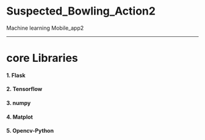 # Suspected_Bowling_Action2
Machine learning Mobile_app2
<hr>
<h1>core Libraries</h1>
<h4>1. Flask </h4>
<h4>2. Tensorflow </h4>
<h4>3. numpy </h4>
<h4>4. Matplot </h4>
<h4>5. Opencv-Python </h4>

